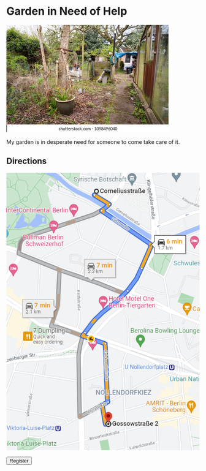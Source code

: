 # Garden in Need of Help

![job](../imgs/jobimg.jpg)

My garden is in desperate need for someone to come take care of it.

## Directions
![path](../imgs/jobpath.PNG)

<button onclick = "jobreg.md">Register</button>